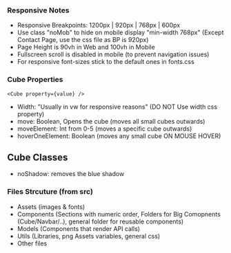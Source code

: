 ### Responsive Notes
- Responsive Breakpoints:
  1200px | 920px | 768px | 600px
- Use class "noMob" to hide on mobile display "min-width 768px" (Except Contact Page, use the css file as BP is 920px)
- Page Height is 90vh in Web and 100vh in Mobile
- Fullscreen scroll is disabled in mobile (to prevent navigation issues)
- For responsive font-sizes stick to the default ones in fonts.css

### Cube Properties
`<Cube property={value} />`
- Width: "Usually in vw for responsive reasons" (DO NOT Use width css property)
- move: Boolean, Opens the cube (moves all small cubes outwards)
- moveElement: Int from 0-5 (moves a specific cube outwards)
- hoverOneElement: Boolean (moves any small cube ON MOUSE HOVER)

## Cube Classes
- noShadow: removes the blue shadow

### Files Strcuture (from src)
- Assets (images & fonts)
- Components (Sections with numeric order, Folders for Big Comopnents (Cube/Navbar/..), general folder for reusable components)
- Models (Components that render API calls)
- Utils (Libraries, png Assets variables, general css)
- Other files

